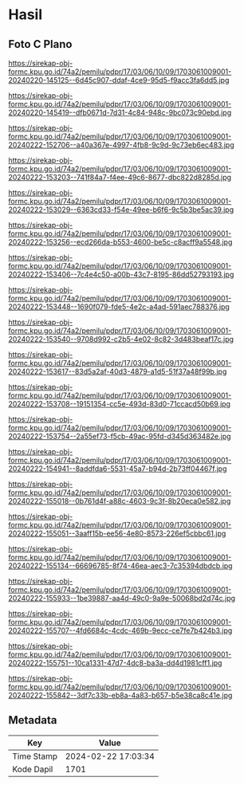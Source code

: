 # Hasil

## Foto C Plano

https://sirekap-obj-formc.kpu.go.id/74a2/pemilu/pdpr/17/03/06/10/09/1703061009001-20240220-145125--6d45c907-ddaf-4ce9-95d5-f9acc3fa6dd5.jpg

https://sirekap-obj-formc.kpu.go.id/74a2/pemilu/pdpr/17/03/06/10/09/1703061009001-20240220-145419--dfb0671d-7d31-4c84-948c-9bc073c90ebd.jpg

https://sirekap-obj-formc.kpu.go.id/74a2/pemilu/pdpr/17/03/06/10/09/1703061009001-20240222-152706--a40a367e-4997-4fb8-9c9d-9c73eb6ec483.jpg

https://sirekap-obj-formc.kpu.go.id/74a2/pemilu/pdpr/17/03/06/10/09/1703061009001-20240222-153203--741f84a7-f4ee-49c6-8677-dbc822d8285d.jpg

https://sirekap-obj-formc.kpu.go.id/74a2/pemilu/pdpr/17/03/06/10/09/1703061009001-20240222-153029--6363cd33-f54e-49ee-b6f6-9c5b3be5ac39.jpg

https://sirekap-obj-formc.kpu.go.id/74a2/pemilu/pdpr/17/03/06/10/09/1703061009001-20240222-153256--ecd266da-b553-4600-be5c-c8acff9a5548.jpg

https://sirekap-obj-formc.kpu.go.id/74a2/pemilu/pdpr/17/03/06/10/09/1703061009001-20240222-153406--7c4e4c50-a00b-43c7-8195-86dd52793193.jpg

https://sirekap-obj-formc.kpu.go.id/74a2/pemilu/pdpr/17/03/06/10/09/1703061009001-20240222-153448--1690f079-fde5-4e2c-a4ad-591aec788376.jpg

https://sirekap-obj-formc.kpu.go.id/74a2/pemilu/pdpr/17/03/06/10/09/1703061009001-20240222-153540--9708d992-c2b5-4e02-8c82-3d483beaf17c.jpg

https://sirekap-obj-formc.kpu.go.id/74a2/pemilu/pdpr/17/03/06/10/09/1703061009001-20240222-153617--83d5a2af-40d3-4879-a1d5-51f37a48f99b.jpg

https://sirekap-obj-formc.kpu.go.id/74a2/pemilu/pdpr/17/03/06/10/09/1703061009001-20240222-153708--19151354-cc5e-493d-83d0-71ccacd50b69.jpg

https://sirekap-obj-formc.kpu.go.id/74a2/pemilu/pdpr/17/03/06/10/09/1703061009001-20240222-153754--2a55ef73-f5cb-49ac-95fd-d345d363482e.jpg

https://sirekap-obj-formc.kpu.go.id/74a2/pemilu/pdpr/17/03/06/10/09/1703061009001-20240222-154941--8addfda6-5531-45a7-b94d-2b73ff04467f.jpg

https://sirekap-obj-formc.kpu.go.id/74a2/pemilu/pdpr/17/03/06/10/09/1703061009001-20240222-155018--0b761d4f-a88c-4603-9c3f-8b20eca0e582.jpg

https://sirekap-obj-formc.kpu.go.id/74a2/pemilu/pdpr/17/03/06/10/09/1703061009001-20240222-155051--3aaff15b-ee56-4e80-8573-226ef5cbbc61.jpg

https://sirekap-obj-formc.kpu.go.id/74a2/pemilu/pdpr/17/03/06/10/09/1703061009001-20240222-155134--66696785-8f74-46ea-aec3-7c35394dbdcb.jpg

https://sirekap-obj-formc.kpu.go.id/74a2/pemilu/pdpr/17/03/06/10/09/1703061009001-20240222-155933--1be39887-aa4d-49c0-9a9e-50068bd2d74c.jpg

https://sirekap-obj-formc.kpu.go.id/74a2/pemilu/pdpr/17/03/06/10/09/1703061009001-20240222-155707--4fd6684c-4cdc-469b-9ecc-ce7fe7b424b3.jpg

https://sirekap-obj-formc.kpu.go.id/74a2/pemilu/pdpr/17/03/06/10/09/1703061009001-20240222-155751--10ca1331-47d7-4dc8-ba3a-dd4d1981cff1.jpg

https://sirekap-obj-formc.kpu.go.id/74a2/pemilu/pdpr/17/03/06/10/09/1703061009001-20240222-155842--3df7c33b-eb8a-4a83-b657-b5e38ca8c41e.jpg


## Metadata

| Key        | Value               |
| ---------- | ------------------- |
| Time Stamp | 2024-02-22 17:03:34 |
| Kode Dapil | 1701                |



